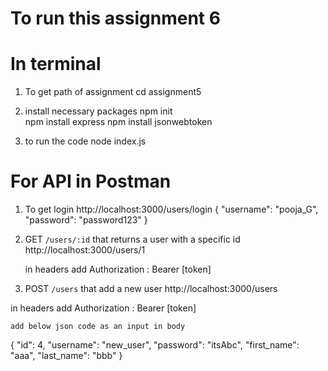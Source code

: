 # To run this assignment 6
# In terminal

1. To get path of assignment 
   cd assignment5

2. install necessary packages 
npm init     
npm install express
npm install jsonwebtoken

3. to run the code 
 node index.js

# For API in Postman

1. To get login
http://localhost:3000/users/login
{
  "username": "pooja_G",
  "password": "password123"
}

2. GET `/users/:id` that returns a user with a specific id
   http://localhost:3000/users/1

   in headers add
   Authorization : Bearer [token]

3. POST `/users` that add a new user 
http://localhost:3000/users
  
  in headers add
   Authorization : Bearer [token]

    add below json code as an input in body 
   {
    "id": 4,
    "username": "new_user",
    "password": "itsAbc",
    "first_name": "aaa",
    "last_name": "bbb"
}
